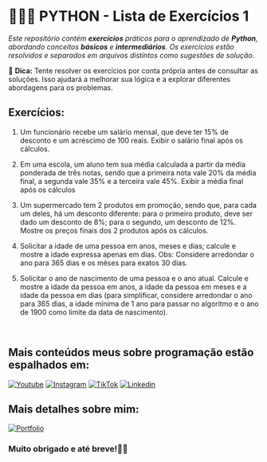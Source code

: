# 👨🏾‍💻 __PYTHON__ - Lista de Exercícios 1 

_Este repositório contém __exercícios__ práticos para o aprendizado de __Python__, abordando conceitos __básicos__ e __intermediários__. Os exercícios estão resolvidos e separados em arquivos distintos como sugestões de solução._

🚨 __Dica:__ Tente resolver os exercícios por conta própria antes de consultar as soluções. Isso ajudará a melhorar sua lógica e a explorar diferentes abordagens para os problemas.

## Exercícios:
1) Um funcionário recebe um salário mensal, que deve ter 15% de desconto e um acréscimo de 100 reais. Exibir o salário final após os cálculos.

2) Em uma escola, um aluno tem sua média calculada a partir da média ponderada de três notas, sendo que a primeira nota vale 20% da média final, a segunda vale 35% e a terceira vale 45%. Exibir a média final após os cálculos

3) Um supermercado tem 2 produtos em promoção, sendo que, para cada um deles, há um desconto diferente: para o primeiro produto, deve ser dado um desconto de 8%; para o segundo, um desconto de 12%. Mostre os preços finais dos 2 produtos após os cálculos.

4) Solicitar a idade de uma pessoa em anos, meses e dias; calcule e mostre a idade expressa apenas em dias. Obs: Considere arredondar o ano para 365 dias e os mêses para exatos 30 dias.

5) Solicitar o ano de nascimento de uma pessoa e o ano atual. Calcule e mostre a idade da pessoa em anos, a idade da pessoa em meses e a idade da pessoa em dias (para simplificar, considere arredondar o ano para 365 dias, a idade mínima de 1 ano para passar no algoritmo e o ano de 1900 como limite da data de nascimento).

<br>
  
## Mais conteúdos meus sobre programação estão espalhados em:

[![Youtube](https://img.shields.io/badge/YouTube-FF0000?style=for-the-badge&logo=youtube&logoColor=white)](https://www.youtube.com/@henriquevieiradev)
[![Instagram](https://img.shields.io/badge/Instagram-E4405F?style=for-the-badge&logo=instagram&logoColor=white)](https://www.instagram.com/henriquevieira.dev)
[![TikTok](https://img.shields.io/badge/TikTok-000000?style=for-the-badge&logo=tiktok&logoColor=white)](https://www.tiktok.com/@henriquevieira.dev)
[![Linkedin](https://img.shields.io/badge/LinkedIn-0077B5?style=for-the-badge&logo=linkedin&logoColor=white)](https://www.linkedin.com/in/henrique-vieira-da-silva)

## Mais detalhes sobre mim:

[![Portfolio](https://img.shields.io/website?label=henriquevieiradasilva.com.br&style=for-the-badge&url=https://henriquevieiradasilva.com.br)](https://www.henriquevieiradasilva.com.br)

### Muito obrigado e até breve!👋🏾

